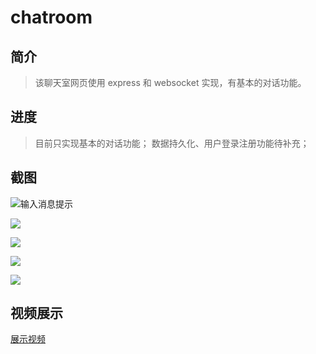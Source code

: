 # chatroom

## 简介
> 该聊天室网页使用 express 和 websocket 实现，有基本的对话功能。

## 进度
> 目前只实现基本的对话功能；
> 数据持久化、用户登录注册功能待补充；

## 截图
![输入消息提示](https://note.youdao.com/yws/api/personal/file/WEB6a3a89fef2d28e663306aa085fdbfa83?method=download&shareKey=3f54172fc1a462ec2e516058e7c53f04)

![](https://note.youdao.com/yws/api/personal/file/WEB6089ce11b038e247532db8d205fe46a8?method=download&shareKey=fa116f52ea3a34e1f300f5f5f1ed5fd0)

![](https://note.youdao.com/yws/api/personal/file/WEBaa7afd6b3e646d9ed61b15507e5a942d?method=download&shareKey=c8c80a4a3dd4dee6acc690c0765ed265)

![](https://note.youdao.com/yws/api/personal/file/WEB2666c7078c7effb98ac260c53868a921?method=download&shareKey=eb1b255ccbfdb2c56e155083b41aaeca)

![](https://note.youdao.com/yws/api/personal/file/WEB61ec77b443d9a131410ae795f1830242?method=download&shareKey=1dda9556060cb993b96bdab54ed6963f)

## 视频展示
[展示视频](https://www.bilibili.com/video/BV11a411A7oM)